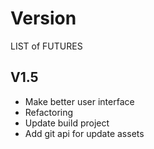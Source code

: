 # Version

LIST of FUTURES

## V1.5
* Make better user interface
* Refactoring
* Update build project
* Add git api for update assets
